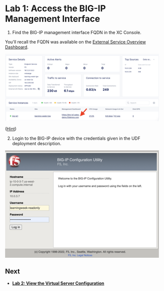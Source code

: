 Lab 1: Access the BIG-IP Management Interface
==========================================

1. Find the BIG-IP management interface FQDN in the XC Console.

You'll recall the FQDN was available on the [External Service Overview Dashboard](https://f5-sales-demo.console.ves.volterra.io/web/workspaces/cloud-and-edge-sites/external_services/overview/learning-week-big-ip/dashboard).

![FQDN.png](../images/FQDN.png)

([Hint](https://big-ip1.sales-demo.f5demos.com/tmui/login.jsp))

2. Login to the BIG-IP device with the credentials given in the UDF deployment description.

![login.png](../images/login.png)

Next
----

  - **[Lab 2: View the Virtual Server Configuration](lab2.md)**